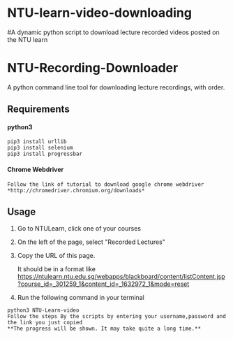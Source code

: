 # NTU-learn-video-downloading


#A dynamic python script to download lecture recorded videos posted on the NTU learn


# NTU-Recording-Downloader
A python command line tool for downloading lecture recordings, with order.

## Requirements


#### python3

    pip3 install urllib
    pip3 install selenium
    pip3 install progressbar


#### Chrome Webdriver
    Follow the link of tutorial to download google chrome webdriver
    *http://chromedriver.chromium.org/downloads*


## Usage

1. Go to NTULearn, click one of your courses
2. On the left of the page, select "Recorded Lectures"
3. Copy the URL of this page.
    
    It should be in a format like
    https://ntulearn.ntu.edu.sg/webapps/blackboard/content/listContent.jsp?course_id=_301259_1&content_id=_1632972_1&mode=reset


5. Run the following command in your terminal
```shell
python3 NTU-Learn-video 
Follow the steps By the scripts by entering your username,password and the link you just copied
**The progress will be shown. It may take quite a long time.**
    
